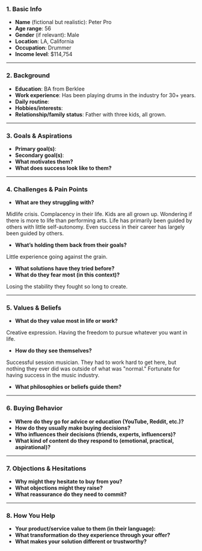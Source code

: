 ### 1. **Basic Info**

* **Name** (fictional but realistic): Peter Pro
* **Age range**: 56
* **Gender** (if relevant): Male
* **Location**: LA, California
* **Occupation**: Drummer
* **Income level**: $114,754

---

### 2. **Background**

* **Education**: BA from Berklee
* **Work experience**: Has been playing drums in the industry for 30+ years.
* **Daily routine**:
* **Hobbies/interests**: 
* **Relationship/family status**: Father with three kids, all grown.

---

### 3. **Goals & Aspirations**

* **Primary goal(s)**:
* **Secondary goal(s)**:
* **What motivates them?**
* **What does success look like to them?**

---

### 4. **Challenges & Pain Points**

* **What are they struggling with?**

Midlife crisis. Complacency in their life. Kids are all grown up. Wondering if there is more to life than performing arts. Life has primarily been guided by others with little self-autonomy. Even success in their career has largely been guided by others.

* **What’s holding them back from their goals?**

Little experience going against the grain.

* **What solutions have they tried before?**
* **What do they fear most (in this context)?**

Losing the stability they fought so long to create.

---

### 5. **Values & Beliefs**

* **What do they value most in life or work?**

Creative expression. Having the freedom to pursue whatever you want in life.

* **How do they see themselves?**

Successful session musician. They had to work hard to get here, but nothing they ever did was outside of what was "normal." Fortunate for having success in the music industry.

* **What philosophies or beliefs guide them?**

---

### 6. **Buying Behavior**

* **Where do they go for advice or education (YouTube, Reddit, etc.)?**
* **How do they usually make buying decisions?**
* **Who influences their decisions (friends, experts, influencers)?**
* **What kind of content do they respond to (emotional, practical, aspirational)?**

---

### 7. **Objections & Hesitations**

* **Why might they hesitate to buy from you?**
* **What objections might they raise?**
* **What reassurance do they need to commit?**

---

### 8. **How You Help**

* **Your product/service value to them (in their language):**
* **What transformation do they experience through your offer?**
* **What makes your solution different or trustworthy?**

